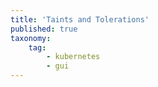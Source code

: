```yaml
---
title: 'Taints and Tolerations'
published: true
taxonomy:
    tag:
        - kubernetes
        - gui
---
```


